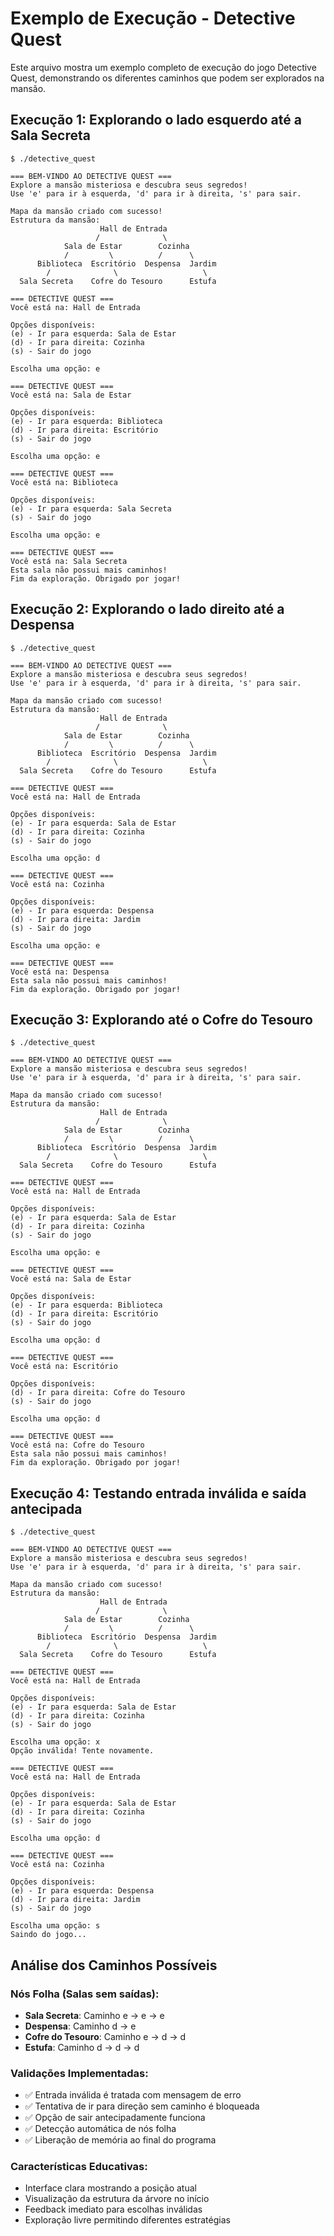 # Exemplo de Execução - Detective Quest

Este arquivo mostra um exemplo completo de execução do jogo Detective Quest, demonstrando os diferentes caminhos que podem ser explorados na mansão.

## Execução 1: Explorando o lado esquerdo até a Sala Secreta

```
$ ./detective_quest

=== BEM-VINDO AO DETECTIVE QUEST ===
Explore a mansão misteriosa e descubra seus segredos!
Use 'e' para ir à esquerda, 'd' para ir à direita, 's' para sair.

Mapa da mansão criado com sucesso!
Estrutura da mansão:
                    Hall de Entrada
                   /              \
            Sala de Estar        Cozinha
            /         \          /      \
      Biblioteca  Escritório  Despensa  Jardim
        /              \                   \
  Sala Secreta    Cofre do Tesouro      Estufa

=== DETECTIVE QUEST ===
Você está na: Hall de Entrada

Opções disponíveis:
(e) - Ir para esquerda: Sala de Estar
(d) - Ir para direita: Cozinha
(s) - Sair do jogo

Escolha uma opção: e

=== DETECTIVE QUEST ===
Você está na: Sala de Estar

Opções disponíveis:
(e) - Ir para esquerda: Biblioteca
(d) - Ir para direita: Escritório
(s) - Sair do jogo

Escolha uma opção: e

=== DETECTIVE QUEST ===
Você está na: Biblioteca

Opções disponíveis:
(e) - Ir para esquerda: Sala Secreta
(s) - Sair do jogo

Escolha uma opção: e

=== DETECTIVE QUEST ===
Você está na: Sala Secreta
Esta sala não possui mais caminhos!
Fim da exploração. Obrigado por jogar!
```

## Execução 2: Explorando o lado direito até a Despensa

```
$ ./detective_quest

=== BEM-VINDO AO DETECTIVE QUEST ===
Explore a mansão misteriosa e descubra seus segredos!
Use 'e' para ir à esquerda, 'd' para ir à direita, 's' para sair.

Mapa da mansão criado com sucesso!
Estrutura da mansão:
                    Hall de Entrada
                   /              \
            Sala de Estar        Cozinha
            /         \          /      \
      Biblioteca  Escritório  Despensa  Jardim
        /              \                   \
  Sala Secreta    Cofre do Tesouro      Estufa

=== DETECTIVE QUEST ===
Você está na: Hall de Entrada

Opções disponíveis:
(e) - Ir para esquerda: Sala de Estar
(d) - Ir para direita: Cozinha
(s) - Sair do jogo

Escolha uma opção: d

=== DETECTIVE QUEST ===
Você está na: Cozinha

Opções disponíveis:
(e) - Ir para esquerda: Despensa
(d) - Ir para direita: Jardim
(s) - Sair do jogo

Escolha uma opção: e

=== DETECTIVE QUEST ===
Você está na: Despensa
Esta sala não possui mais caminhos!
Fim da exploração. Obrigado por jogar!
```

## Execução 3: Explorando até o Cofre do Tesouro

```
$ ./detective_quest

=== BEM-VINDO AO DETECTIVE QUEST ===
Explore a mansão misteriosa e descubra seus segredos!
Use 'e' para ir à esquerda, 'd' para ir à direita, 's' para sair.

Mapa da mansão criado com sucesso!
Estrutura da mansão:
                    Hall de Entrada
                   /              \
            Sala de Estar        Cozinha
            /         \          /      \
      Biblioteca  Escritório  Despensa  Jardim
        /              \                   \
  Sala Secreta    Cofre do Tesouro      Estufa

=== DETECTIVE QUEST ===
Você está na: Hall de Entrada

Opções disponíveis:
(e) - Ir para esquerda: Sala de Estar
(d) - Ir para direita: Cozinha
(s) - Sair do jogo

Escolha uma opção: e

=== DETECTIVE QUEST ===
Você está na: Sala de Estar

Opções disponíveis:
(e) - Ir para esquerda: Biblioteca
(d) - Ir para direita: Escritório
(s) - Sair do jogo

Escolha uma opção: d

=== DETECTIVE QUEST ===
Você está na: Escritório

Opções disponíveis:
(d) - Ir para direita: Cofre do Tesouro
(s) - Sair do jogo

Escolha uma opção: d

=== DETECTIVE QUEST ===
Você está na: Cofre do Tesouro
Esta sala não possui mais caminhos!
Fim da exploração. Obrigado por jogar!
```

## Execução 4: Testando entrada inválida e saída antecipada

```
$ ./detective_quest

=== BEM-VINDO AO DETECTIVE QUEST ===
Explore a mansão misteriosa e descubra seus segredos!
Use 'e' para ir à esquerda, 'd' para ir à direita, 's' para sair.

Mapa da mansão criado com sucesso!
Estrutura da mansão:
                    Hall de Entrada
                   /              \
            Sala de Estar        Cozinha
            /         \          /      \
      Biblioteca  Escritório  Despensa  Jardim
        /              \                   \
  Sala Secreta    Cofre do Tesouro      Estufa

=== DETECTIVE QUEST ===
Você está na: Hall de Entrada

Opções disponíveis:
(e) - Ir para esquerda: Sala de Estar
(d) - Ir para direita: Cozinha
(s) - Sair do jogo

Escolha uma opção: x
Opção inválida! Tente novamente.

=== DETECTIVE QUEST ===
Você está na: Hall de Entrada

Opções disponíveis:
(e) - Ir para esquerda: Sala de Estar
(d) - Ir para direita: Cozinha
(s) - Sair do jogo

Escolha uma opção: d

=== DETECTIVE QUEST ===
Você está na: Cozinha

Opções disponíveis:
(e) - Ir para esquerda: Despensa
(d) - Ir para direita: Jardim
(s) - Sair do jogo

Escolha uma opção: s
Saindo do jogo...
```

## Análise dos Caminhos Possíveis

### Nós Folha (Salas sem saídas):
- **Sala Secreta**: Caminho e → e → e
- **Despensa**: Caminho d → e  
- **Cofre do Tesouro**: Caminho e → d → d
- **Estufa**: Caminho d → d → d

### Validações Implementadas:
- ✅ Entrada inválida é tratada com mensagem de erro
- ✅ Tentativa de ir para direção sem caminho é bloqueada
- ✅ Opção de sair antecipadamente funciona
- ✅ Detecção automática de nós folha
- ✅ Liberação de memória ao final do programa

### Características Educativas:
- Interface clara mostrando a posição atual
- Visualização da estrutura da árvore no início
- Feedback imediato para escolhas inválidas
- Exploração livre permitindo diferentes estratégias
